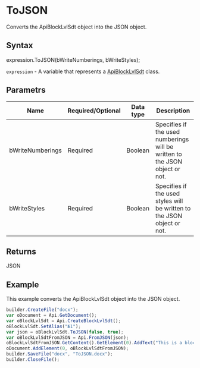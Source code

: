 # ToJSON

Converts the ApiBlockLvlSdt object into the JSON object.

## Syntax

expression.ToJSON(bWriteNumberings, bWriteStyles);

`expression` - A variable that represents a [ApiBlockLvlSdt](../ApiBlockLvlSdt.md) class.

## Parametrs

| **Name** | **Required/Optional** | **Data type** | **Description** |
| ------------- | ------------- | ------------- | ------------- |
| bWriteNumberings | Required | Boolean | Specifies if the used numberings will be written to the JSON object or not. |
| bWriteStyles | Required | Boolean | Specifies if the used styles will be written to the JSON object or not. |

## Returns

JSON

## Example

This example converts the ApiBlockLvlSdt object into the JSON object.

```javascript
builder.CreateFile("docx");
var oDocument = Api.GetDocument();
var oBlockLvlSdt = Api.CreateBlockLvlSdt();
oBlockLvlSdt.SetAlias("№1");
var json = oBlockLvlSdt.ToJSON(false, true);
var oBlockLvlSdtFromJSON = Api.FromJSON(json);
oBlockLvlSdtFromJSON.GetContent().GetElement(0).AddText("This is a block text content control.");
oDocument.AddElement(0, oBlockLvlSdtFromJSON);
builder.SaveFile("docx", "ToJSON.docx");
builder.CloseFile();
```
